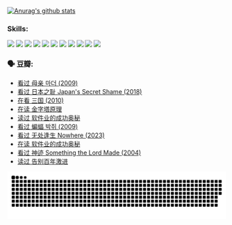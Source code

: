 
[![Anurag's github stats](https://github-readme-stats.vercel.app/api?username=w940853815)](https://github.com/anuraghazra/github-readme-stats)

### Skills:

<code><img height="32" src="https://cdn.jsdelivr.net/npm/simple-icons@v5/icons/python.svg"></code>
<code><img height="32" src="https://cdn.jsdelivr.net/npm/simple-icons@v5/icons/javascript.svg"></code>
<code><img height="32" src="https://cdn.jsdelivr.net/npm/simple-icons@v5/icons/django.svg"></code>
<code><img height="32" src="https://cdn.jsdelivr.net/npm/simple-icons@v5/icons/flask.svg"></code>
<code><img height="32" src="https://cdn.jsdelivr.net/npm/simple-icons@v5/icons/vuetify.svg"></code>
<code><img height="32" src="https://cdn.jsdelivr.net/npm/simple-icons@v5/icons/git.svg"></code>
<code><img height="32" src="https://cdn.jsdelivr.net/npm/simple-icons@v5/icons/docker.svg"></code>
<code><img height="32" src="https://cdn.jsdelivr.net/npm/simple-icons@v5/icons/postgresql.svg"></code>
<code><img height="32" src="https://cdn.jsdelivr.net/npm/simple-icons@v5/icons/elasticsearch.svg"></code>
<code><img height="32" src="https://cdn.jsdelivr.net/npm/simple-icons@v5/icons/macos.svg"></code>
<code><img height="32" src="https://cdn.jsdelivr.net/npm/simple-icons@v5/icons/linux.svg"></code>

### 🗣 豆瓣:

<!-- DOUBAN-ACTIVITIES:START -->
- [看过 母亲 마더‎ (2009)](https://www.douban.com/people/136069238/status/4442102172/?_i=00972096)
- [看过 日本之耻 Japan's Secret Shame‎ (2018)](https://www.douban.com/people/136069238/status/4431579101/?_i=00972096)
- [在看 三国‎ (2010)](https://www.douban.com/people/136069238/status/4430559482/?_i=00972096)
- [在读 金字塔原理](https://www.douban.com/people/136069238/status/4424812753/?_i=00972096)
- [读过 软件业的成功奥秘](https://www.douban.com/people/136069238/status/4424809958/?_i=00972096)
- [看过 蝙蝠 박쥐‎ (2009)](https://www.douban.com/people/136069238/status/4422787315/?_i=00972096)
- [看过 无处逢生 Nowhere‎ (2023)](https://www.douban.com/people/136069238/status/4416454713/?_i=00972096)
- [在读 软件业的成功奥秘](https://www.douban.com/people/136069238/status/4414815312/?_i=00972096)
- [看过 神迹 Something the Lord Made‎ (2004)](https://www.douban.com/people/136069238/status/4409691983/?_i=00972096)
- [读过 告别百年激进](https://www.douban.com/people/136069238/status/4406414036/?_i=00972096)
<!-- DOUBAN-ACTIVITIES:END -->


![Snake animation](https://raw.githubusercontent.com/w940853815/w940853815/output/github-contribution-grid-snake.svg)

<!--
**w940853815/w940853815** is a ✨ _special_ ✨ repository because its `README.md` (this file) appears on your GitHub profile.

Here are some ideas to get you started:

- 🔭 I’m currently working on ...
- 🌱 I’m currently learning ...
- 👯 I’m looking to collaborate on ...
- 🤔 I’m looking for help with ...
- 💬 Ask me about ...
- 📫 How to reach me: ...
- 😄 Pronouns: ...
- ⚡ Fun fact: ...
-->
